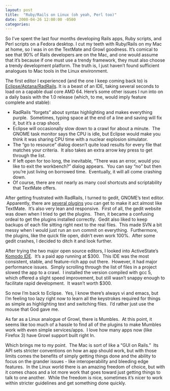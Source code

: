 ```yaml
---
layout: post
title:  "Ruby/Rails on Linux (oh yeah, Perl too)"
date: 2008-04-26 12:00:00 -0500
categories: 
---
```


So I&#8217;ve spent the last four months developing Rails apps, Ruby scripts, and Perl scripts on a Fedora desktop.  I cut my teeth with Ruby/Rails on my Mac at home, so I was in on the TextMate and Growl goodness.  It&#8217;s comical to see that 90% of Rails developers are on the Mac, and one would assume that it&#8217;s because if one must use a trendy framework, they must also choose a trendy development platform.  The truth is, I just haven&#8217;t found sufficient analogues to Mac tools in the Linux environment.

The first editor I experienced (and the one I keep coming back to) is <a href="http://www.aptana.com/rails/">Eclipse/Aptana/RadRails</a>.  It is a beast of an IDE, taking several seconds to load on a capable dual core AMD 64.  Here&#8217;s some other issues I run into on a daily basis with the 1.0 release (which, to me, would imply feature complete and stable):


* RadRails &#8220;forgets&#8221; about syntax highlighting and makes everything purple.  Sometimes, typing space at the end of a line and saving will fix it, but it&#8217;s a crap shoot.
* Eclipse will occasionally slow down to a crawl for about a minute.  The GNOME task monitor says the CPU is idle, but Eclipse would make you think it was sharing CPU time with a nuclear explosion simulator.
* The &#8220;go to resource&#8221; dialog doesn&#8217;t quite load results for every file that matches your criteria.  It also takes an extra arrow key press to get through the list.
* If left open for too long, the inevitable, &#8220;There was an error, would you like to exit the workbench?&#8221; dialog appears.  You can say &#8220;no&#8221; but then you&#8217;re just living on borrowed time.  Eventually, it will all come crashing down.
* Of course, there are not nearly as many cool shortcuts and scriptability that TextMate offers.

After getting frustrated with RadRails, I turned to gedit, GNOME&#8217;s text editor.  Apparently, there are <a href="http://grigio.org/textmate_gedit_few_steps">several plugins</a> you can get to make it act almost like TextMate.  It&#8217;s also very lean and responsive.  First of all, the gedit website was down when I tried to get the plugins.  Then, it became a confusing ordeal to get the plugins installed correctly.  Gedit also liked to keep backups of each file sitting right next to the real files.  This made SVN a bit messy when I would just run an svn commit on everything.  Furthermore, the plugins, like the quick file open, didn&#8217;t even work 100%.  After some gedit crashes, I decided to ditch it and look further.

After trying the two major open source editors, I looked into ActiveState&#8217;s <a href="http://www.activestate.com/Products/komodo_ide/index.mhtml">Komodo IDE</a>.  It&#8217;s a paid app running at $300.  This IDE was the most consistent, stable, and feature-rich app out there.  However, it had major performance issues.  Simply scrolling through the list of files in a project slowed the app to a crawl.  I installed the version compiled with gcc 5, which offered a slight speed improvement, but still wasn&#8217;t snappy enough to facilitate rapid development.  It wasn&#8217;t worth $300.

So now I&#8217;m back to Eclipse.  Yes, I know there&#8217;s always vi and emacs, but I&#8217;m feeling too lazy right now to learn all the keystrokes required for things as simple as highlighting text and switching files.  I&#8217;d rather just use the mouse that God gave me.

As far as a Linux analogue of Growl, there is Mumbles.  At this point, it seems like too much of a hassle to find all of the plugins to make Mumbles work with even simple services/apps.  I love how many apps now (like Firefox 3) have Growl support built right In.

Which brings me to my point.  The Mac is sort of like a &#8220;GUI on Rails.&#8221;  Its API sets stricter conventions on how an app should work, but with those limits comes the benefits of simply getting things done and the ability to focus on the grander issues - like interoperability and bleeding edge features.  In the Linux world there is an amazing freedom of choice, but with it comes chaos and a lot more work that goes toward just getting things to talk to one another.  While the freedom is nice, sometimes it&#8217;s nicer to work within stricter guidelines and get something done quickly.
